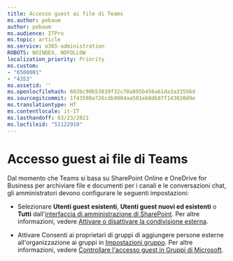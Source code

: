 ```yaml
---
title: Accesso guest ai file di Teams
ms.author: pebaum
author: pebaum
ms.audience: ITPro
ms.topic: article
ms.service: o365-administration
ROBOTS: NOINDEX, NOFOLLOW
localization_priority: Priority
ms.custom:
- "6500001"
- "4353"
ms.assetid: ''
ms.openlocfilehash: 603bc90b53839f32c70a895b456a61da3a33556d
ms.sourcegitcommit: 1f43598a726cdb9904aa501eb8db87f143020d9e
ms.translationtype: HT
ms.contentlocale: it-IT
ms.lasthandoff: 03/23/2021
ms.locfileid: "51122919"
---
```

# <a name="guest-access-to-teams-files"></a>Accesso guest ai file di Teams

Dal momento che Teams si basa su SharePoint Online e OneDrive for Business per archiviare file e documenti per i canali e le conversazioni chat, gli amministratori devono configurare le seguenti impostazioni:

- Selezionare **Utenti guest esistenti**, **Utenti guest nuovi ed esistenti** o **Tutti** dall'[interfaccia di amministrazione di SharePoint](https://admin.microsoft.com/sharepoint?page=sharing&modern=true). Per altre informazioni, vedere [Attivare o disattivare la condivisione esterna](https://docs.microsoft.com/sharepoint/turn-external-sharing-on-or-off).

- Attivare Consenti ai proprietari di gruppi di aggiungere persone esterne all'organizzazione ai gruppi in [Impostazioni gruppo](https://admin.microsoft.com/Adminportal/Home?source=applauncher#/Settings/Services/:/Settings/L1/O365Groups). Per altre informazioni, vedere [Controllare l'accesso guest in Gruppi di Microsoft](https://docs.microsoft.com/microsoftteams/teams-dependencies#control-guest-access-in-office-365-groups).
